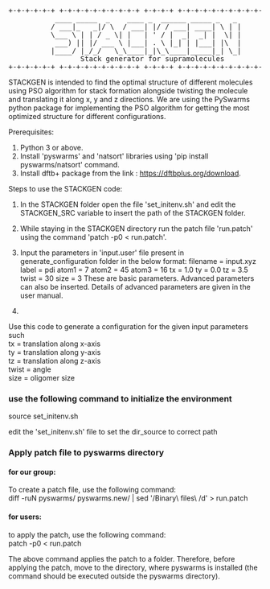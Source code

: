 <pre>
+-+-+-+-+-+ +-+-+-+-+-+-+-+-+-+ +-+-+-+ +-+-+-+-+-+-+-+-+-+-+-+-+-+-+
           ____ _____  _    ____ _  ______ _____ _   _
          / ___|_   _|/ \  / ___| |/ / ___| ____| \ | |
          \___ \ | | / _ \| |   | ' / |  _|  _| |  \| |
           ___) || |/ ___ \ |___| . \ |_| | |___| |\  |
          |____/ |_/_/   \_\____|_|\_\____|_____|_| \_|
                 Stack generator for supramolecules
+-+-+-+-+-+ +-+-+-+-+-+-+-+-+-+ +-+-+-+ +-+-+-+-+-+-+-+-+-+-+-+-+-+-+
</pre>

STACKGEN is intended to find the optimal structure of different molecules using PSO algorithm for stack formation alongside twisting the molecule and translating it along x, y and z directions. We are using the PySwarms python package for implementing the PSO algorithm for getting the most optimized structure for different configurations.

Prerequisites:

1. Python 3 or above.
2. Install 'pyswarms' and 'natsort' libraries using 'pip install pyswarms/natsort' command.
3. Install dftb+ package from the link : https://dftbplus.org/download.

Steps to use the STACKGEN code:

1. In the STACKGEN folder open the file 'set_initenv.sh' and edit the STACKGEN_SRC variable to insert the path of the STACKGEN folder.
2. While staying in the STACKGEN directory run the patch file 'run.patch' using the command 'patch -p0 < run.patch'.
3. Input the parameters in 'input.user' file present in generate_configuration folder in the below format:
           filename = input.xyz
           label = pdi
           atom1 = 7
           atom2 = 45
           atom3 = 16
           tx = 1.0
           ty = 0.0
           tz = 3.5
           twist = 30
           size = 3
    These are basic parameters. Advanced parameters can also be inserted. Details of advanced parameters are given in the user manual.

4. 


Use this code to generate a configuration for the given input parameters such <br />
tx = translation along x-axis <br />
ty = translation along y-axis <br />
tz = translation along z-axis <br />
twist = angle <br />
size = oligomer size 

### use the following command to initialize the environment 

source set_initenv.sh  

edit the 'set_initenv.sh' file to set the dir_source to correct path  


### Apply patch file to pyswarms directory 

#### for our group: 
To create a patch file, use the following command:  
diff -ruN pyswarms/ pyswarms.new/ | sed '/Binary\ files\ /d'   > run.patch

#### for users: 
to apply the patch, use the following command:  
patch -p0 < run.patch 

The above command applies the patch to a folder. Therefore, before applying the patch, move to the directory, where
pyswarms is installed (the command should be executed outside the pyswarms directory). 





